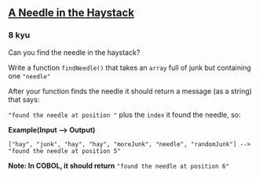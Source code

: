 <h2><a href=https://www.codewars.com/kata/56676e8fabd2d1ff3000000c/train/ruby target="_blank">A Needle in the Haystack</a></h2><h3>8 kyu</h3><p>Can you find the needle in the haystack?</p><p>Write a function <code>findNeedle()</code> that takes an <code>array</code> full of junk but containing one <code>"needle"</code></p><p>After your function finds the needle it should return a message (as a string) that says:</p><p><code>"found the needle at position "</code> plus the <code>index</code> it found the needle, so: </p><p><strong>Example(Input --&gt; Output)</strong></p><pre><code>["hay", "junk", "hay", "hay", "moreJunk", "needle", "randomJunk"] --&gt; "found the needle at position 5" </code></pre><p><strong>Note: In COBOL, it should return</strong> <code>"found the needle at position 6"</code></p>
